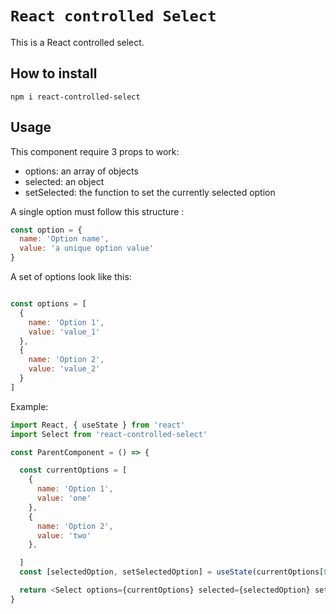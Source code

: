 # `React controlled Select`

This is a React controlled select.

## How to install

`npm i react-controlled-select`

## Usage

This component require 3 props to work:

- options: an array of objects
- selected: an object
- setSelected: the function to set the currently selected option

A single option must follow this structure :

```js
const option = {
  name: 'Option name',
  value: 'a unique option value'
}
```

A set of options look like this:

```js

const options = [
  {
    name: 'Option 1',
    value: 'value_1'
  },
  {
    name: 'Option 2',
    value: 'value_2'
  }
]
```

Example:

```js
import React, { useState } from 'react'
import Select from 'react-controlled-select'

const ParentComponent = () => {

  const currentOptions = [
    {
      name: 'Option 1',
      value: 'one'
    },
    {
      name: 'Option 2',
      value: 'two'
    },

  ]
  const [selectedOption, setSelectedOption] = useState(currentOptions[0])

  return <Select options={currentOptions} selected={selectedOption} setSelected={setSelectedOption} />
}

```
